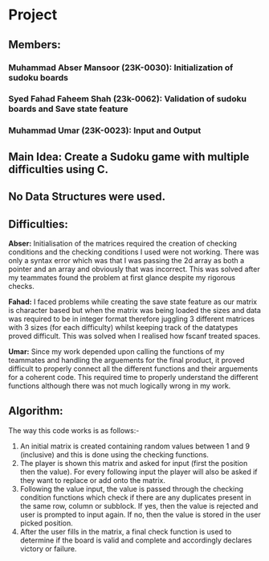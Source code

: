 # Project

## Members:

### Muhammad Abser Mansoor (23K-0030): Initialization of sudoku boards
### Syed Fahad Faheem Shah (23k-0062): Validation of sudoku boards and Save state feature
### Muhammad Umar (23K-0023): Input and Output

## Main Idea: Create a Sudoku game with multiple difficulties using C.

## No Data Structures were used.

## Difficulties:
**Abser:**
Initialisation of the matrices required the creation of checking conditions and the checking conditions I used were not working. There was only a syntax error which was that I was passing the 2d array as both a pointer and an array and obviously that was incorrect. This was solved after my teammates found the problem at first glance despite my rigorous checks.

**Fahad:**
I faced problems while creating the save state feature as our matrix is character based but when the matrix was being loaded the sizes and data was required to be in integer format therefore juggling 3 different matrices with 3 sizes (for each difficulty) whilst keeping track of the datatypes proved difficult. This was solved when I realised how fscanf treated spaces.

**Umar:**
Since my work depended upon calling the functions of my teammates and handling the arguements for the final product, it proved difficult to properly connect all the different functions and their arguements for a coherent code. This required time to properly understand the different functions although there was not much logically wrong in my work.

## Algorithm:
The way this code works is as follows:-
1. An initial matrix is created containing random values between 1 and 9 (inclusive) and this is done using the checking functions.
2. The player is shown this matrix and asked for input (first the position then the value). For every following input the player will also be asked if they want to replace or add onto the matrix.
3. Following the value input, the value is passed through the checking condition functions which check if there are any duplicates present in the same row, column or subblock. If yes, then the value is rejected and user is prompted to input again. If no, then the value is stored in the user picked position.
4. After the user fills in the matrix, a final check function is used to determine if the board is valid and complete and accordingly declares victory or failure.
